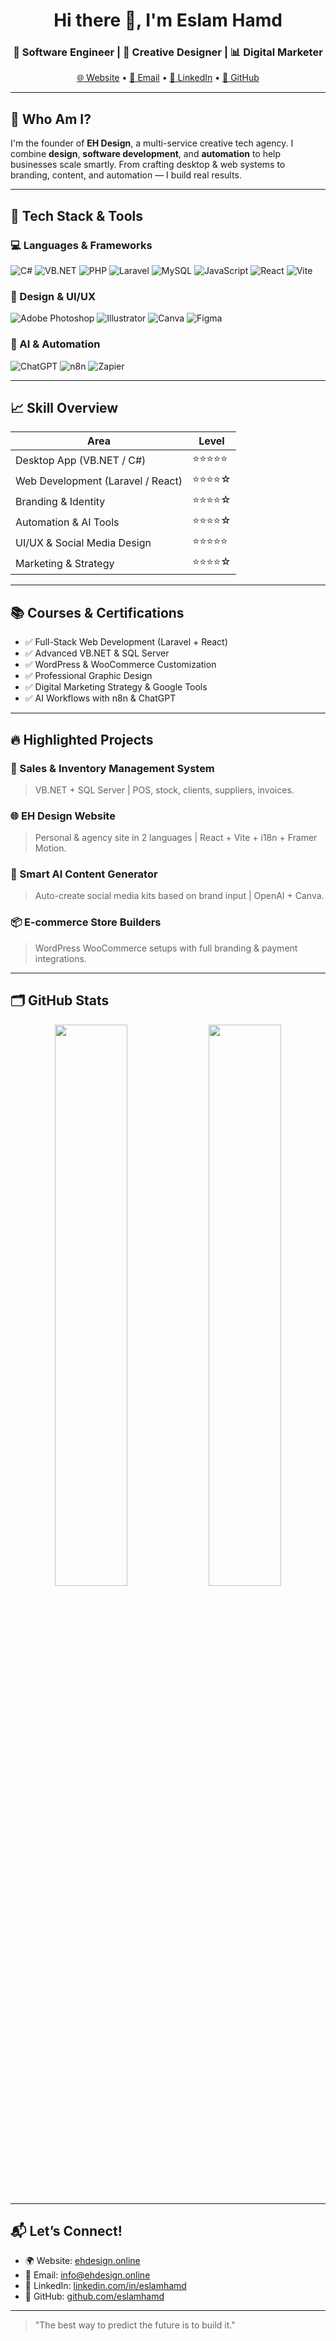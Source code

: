 <h1 align="center">Hi there 👋, I'm Eslam Hamd</h1>
<h3 align="center">🚀 Software Engineer | 🎨 Creative Designer | 📊 Digital Marketer</h3>
<p align="center">
  <a href="https://ehdesign.online" target="_blank">🌐 Website</a> •
  <a href="mailto:info@ehdesign.online">📧 Email</a> •
  <a href="https://linkedin.com/in/eslamhamd" target="_blank">💼 LinkedIn</a> •
  <a href="https://github.com/eslamhamd" target="_blank">🐙 GitHub</a>
</p>

---

## 🧠 Who Am I?

I'm the founder of **EH Design**, a multi-service creative tech agency. I combine **design**, **software development**, and **automation** to help businesses scale smartly. From crafting desktop & web systems to branding, content, and automation — I build real results.

---

## 🧰 Tech Stack & Tools

### 💻 Languages & Frameworks

![C#](https://img.shields.io/badge/-C%23-239120?style=flat-square&logo=c-sharp&logoColor=white)
![VB.NET](https://img.shields.io/badge/-VB.NET-512BD4?style=flat-square&logo=.net&logoColor=white)
![PHP](https://img.shields.io/badge/-PHP-777BB4?style=flat-square&logo=php&logoColor=white)
![Laravel](https://img.shields.io/badge/-Laravel-FF2D20?style=flat-square&logo=laravel&logoColor=white)
![MySQL](https://img.shields.io/badge/-MySQL-4479A1?style=flat-square&logo=mysql&logoColor=white)
![JavaScript](https://img.shields.io/badge/-JavaScript-F7DF1E?style=flat-square&logo=javascript&logoColor=black)
![React](https://img.shields.io/badge/-React-61DAFB?style=flat-square&logo=react&logoColor=black)
![Vite](https://img.shields.io/badge/-Vite-646CFF?style=flat-square&logo=vite&logoColor=white)

### 🎨 Design & UI/UX

![Adobe Photoshop](https://img.shields.io/badge/-Photoshop-31A8FF?style=flat-square&logo=adobephotoshop&logoColor=white)
![Illustrator](https://img.shields.io/badge/-Illustrator-FF9A00?style=flat-square&logo=adobeillustrator&logoColor=white)
![Canva](https://img.shields.io/badge/-Canva-00C4CC?style=flat-square&logo=canva&logoColor=white)
![Figma](https://img.shields.io/badge/-Figma-F24E1E?style=flat-square&logo=figma&logoColor=white)

### 🤖 AI & Automation

![ChatGPT](https://img.shields.io/badge/-ChatGPT-10a37f?style=flat-square&logo=openai&logoColor=white)
![n8n](https://img.shields.io/badge/-n8n-ff6f00?style=flat-square&logo=n8n&logoColor=white)
![Zapier](https://img.shields.io/badge/-Zapier-FF4A00?style=flat-square&logo=zapier&logoColor=white)

---

## 📈 Skill Overview

| Area | Level |
|------|-------|
| Desktop App (VB.NET / C#) | ⭐⭐⭐⭐⭐ |
| Web Development (Laravel / React) | ⭐⭐⭐⭐☆ |
| Branding & Identity | ⭐⭐⭐⭐☆ |
| Automation & AI Tools | ⭐⭐⭐⭐☆ |
| UI/UX & Social Media Design | ⭐⭐⭐⭐⭐ |
| Marketing & Strategy | ⭐⭐⭐⭐☆ |

---

## 📚 Courses & Certifications

- ✅ Full-Stack Web Development (Laravel + React)
- ✅ Advanced VB.NET & SQL Server
- ✅ WordPress & WooCommerce Customization
- ✅ Professional Graphic Design
- ✅ Digital Marketing Strategy & Google Tools
- ✅ AI Workflows with n8n & ChatGPT

---

## 🔥 Highlighted Projects

### 🧾 Sales & Inventory Management System
> VB.NET + SQL Server | POS, stock, clients, suppliers, invoices.

### 🌐 EH Design Website
> Personal & agency site in 2 languages | React + Vite + i18n + Framer Motion.

### 🧠 Smart AI Content Generator
> Auto-create social media kits based on brand input | OpenAI + Canva.

### 📦 E-commerce Store Builders
> WordPress WooCommerce setups with full branding & payment integrations.

---

## 🗂️ GitHub Stats

<p align="center">
  <img src="https://github-readme-stats.vercel.app/api?username=eslamhamd&show_icons=true&theme=dark" width="48%" />
  <img src="https://github-readme-streak-stats.herokuapp.com/?user=eslamhamd&theme=dark" width="48%" />
</p>

---

## 📬 Let’s Connect!

- 🌍 Website: [ehdesign.online](https://ehdesign.online)
- 📧 Email: info@ehdesign.online
- 💼 LinkedIn: [linkedin.com/in/eslamhamd](https://linkedin.com/in/eslamhamd)
- 🐙 GitHub: [github.com/eslamhamd](https://github.com/eslamhamd)

---

> "The best way to predict the future is to build it."
```

